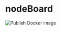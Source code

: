 # nodeBoard

![Publish Docker image](https://github.com/kdm-korea/nodeBoard/actions?query=workflow%3A%22Publish+Docker+image%22)
